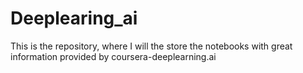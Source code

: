 # Deeplearing_ai
This is the repository, where I will the store the notebooks with great information provided by coursera-deeplearning.ai
